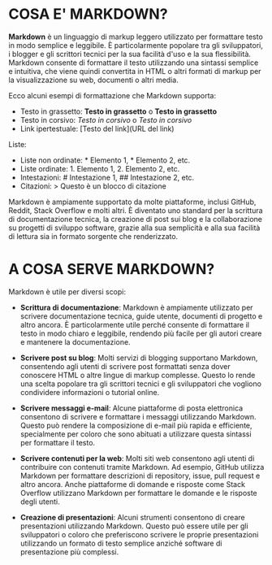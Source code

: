 # COSA E' MARKDOWN?

**Markdown** è un linguaggio di markup leggero utilizzato per formattare testo in modo semplice e leggibile. È particolarmente popolare tra gli sviluppatori, i blogger e gli scrittori tecnici per la sua facilità d'uso e la sua flessibilità. Markdown consente di formattare il testo utilizzando una sintassi semplice e intuitiva, che viene quindi convertita in HTML o altri formati di markup per la visualizzazione su web, documenti o altri media.

Ecco alcuni esempi di formattazione che Markdown supporta:

- Testo in grassetto: **Testo in grassetto** o __Testo in grassetto__
- Testo in corsivo: *Testo in corsivo* o _Testo in corsivo_
- Link ipertestuale: [Testo del link](URL del link)

Liste:
- Liste non ordinate: * Elemento 1, * Elemento 2, etc.
- Liste ordinate: 1. Elemento 1, 2. Elemento 2, etc.
- Intestazioni: # Intestazione 1, ## Intestazione 2, etc.
- Citazioni: > Questo è un blocco di citazione

Markdown è ampiamente supportato da molte piattaforme, inclusi GitHub, Reddit, Stack Overflow e molti altri. È diventato uno standard per la scrittura di documentazione tecnica, la creazione di post sui blog e la collaborazione su progetti di sviluppo software, grazie alla sua semplicità e alla sua facilità di lettura sia in formato sorgente che renderizzato.

# A COSA SERVE MARKDOWN?

Markdown è utile per diversi scopi:

- **Scrittura di documentazione**: Markdown è ampiamente utilizzato per scrivere documentazione tecnica, guide utente, documenti di progetto e altro ancora. È particolarmente utile perché consente di formattare il testo in modo chiaro e leggibile, rendendo più facile per gli autori creare e mantenere la documentazione.

- **Scrivere post su blog**: Molti servizi di blogging supportano Markdown, consentendo agli utenti di scrivere post formattati senza dover conoscere HTML o altre lingue di markup complesse. Questo lo rende una scelta popolare tra gli scrittori tecnici e gli sviluppatori che vogliono condividere informazioni o tutorial online.

- **Scrivere messaggi e-mail**: Alcune piattaforme di posta elettronica consentono di scrivere e formattare i messaggi utilizzando Markdown. Questo può rendere la composizione di e-mail più rapida e efficiente, specialmente per coloro che sono abituati a utilizzare questa sintassi per formattare il testo.

- **Scrivere contenuti per la web**: Molti siti web consentono agli utenti di contribuire con contenuti tramite Markdown. Ad esempio, GitHub utilizza Markdown per formattare descrizioni di repository, issue, pull request e altro ancora. Anche piattaforme di domande e risposte come Stack Overflow utilizzano Markdown per formattare le domande e le risposte degli utenti.

- **Creazione di presentazioni**: Alcuni strumenti consentono di creare presentazioni utilizzando Markdown. Questo può essere utile per gli sviluppatori o coloro che preferiscono scrivere le proprie presentazioni utilizzando un formato di testo semplice anziché software di presentazione più complessi.